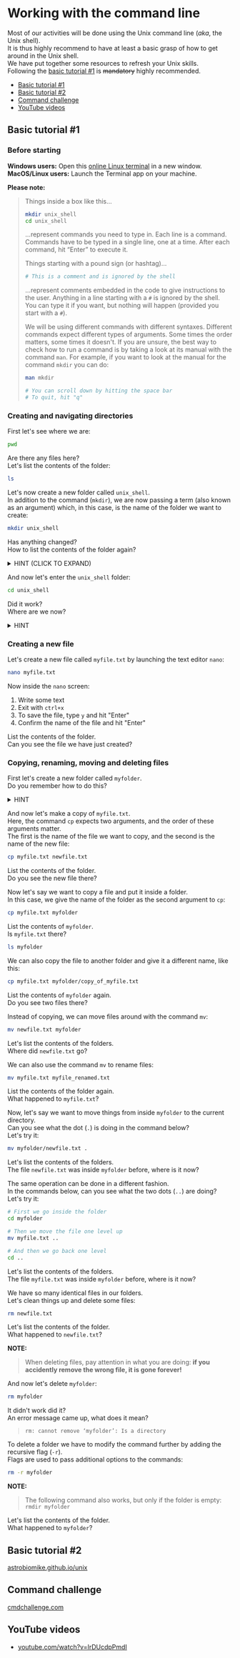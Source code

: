 # Working with the command line

Most of our activities will be done using the Unix command line (*aka*, the Unix shell).  
It is thus highly recommend to have at least a basic grasp of how to get around in the Unix shell.  
We have put together some resources to refresh your Unix skills.  
Following the [basic tutorial #1](#basic-tutorial-1) is ~~mandatory~~ highly recommended.  

- [Basic tutorial #1](#basic-tutorial-1)
- [Basic tutorial #2](#basic-tutorial-2)
- [Command challenge](#command-challenge)
- [YouTube videos](#youtube-videos)

## Basic tutorial #1

### Before starting

**Windows users:** Open this [online Linux terminal](https://bellard.org/jslinux/vm.html?url=alpine-x86.cfg&mem=192) in a new window.  
**MacOS/Linux users:** Launch the Terminal app on your machine.  

**Please note:**  

> Things inside a box like this...  
> 
> ```bash
> mkdir unix_shell
> cd unix_shell
> ```
> 
> ...represent commands you need to type in.  Each line is a command. Commands have to be typed in a single line, one at a time. After each command, hit “Enter” to execute it.  
> 
> Things starting with a pound sign (or hashtag)...  
> 
> ```bash
> # This is a comment and is ignored by the shell
> ```
> 
> ...represent comments embedded in the code to give instructions to the user. Anything in a line starting with a `#` is ignored by the shell. You can type it if you want, but nothing will happen (provided you start with a `#`).  
> 
> We will be using different commands with different syntaxes. Different commands expect different types of arguments. Some times the order matters, some times it doesn't. If you are unsure, the best way to check how to run a command is by taking a look at its manual with the command `man`. For example, if you want to look at the manual for the command `mkdir` you can do:  
> 
> ```bash
> man mkdir
> 
> # You can scroll down by hitting the space bar
> # To quit, hit "q"
> ```

### Creating and navigating directories

First let's see where we are:  

```bash
pwd
```

Are there any files here?  
Let's list the contents of the folder:  

```bash
ls
```

Let's now create a new folder called `unix_shell`.  
In addition to the command (`mkdir`), we are now passing a term (also known as an argument) which, in this case, is the name of the folder we want to create:  

```bash
mkdir unix_shell
```

Has anything changed?  
How to list the contents of the folder again?

<details>
  <summary>HINT (CLICK TO EXPAND)</summary>
  
  > ls

</details>  

And now let's enter the `unix_shell` folder:  

```bash
cd unix_shell
```

Did it work?  
Where are we now?  

<details>
  <summary>HINT</summary>

  > pwd

</details>  

### Creating a new file

Let's create a new file called `myfile.txt` by launching the text editor `nano`:  

```bash
nano myfile.txt
```

Now inside the `nano` screen:  

1. Write some text  
2. Exit with `ctrl+x`  
3. To save the file, type `y` and hit "Enter"  
4. Confirm the name of the file and hit "Enter"  

List the contents of the folder.  
Can you see the file we have just created?  

### Copying, renaming, moving and deleting files

First let's create a new folder called `myfolder`.  
Do you remember how to do this?  

<details>
  <summary>HINT</summary>

  > mkdir myfolder

</details>  

And now let's make a copy of `myfile.txt`.  
Here, the command `cp` expects two arguments, and the order of these arguments matter.  
The first is the name of the file we want to copy, and the second is the name of the new file:  

```bash
cp myfile.txt newfile.txt
```

List the contents of the folder.  
Do you see the new file there?  

Now let's say we want to copy a file and put it inside a folder.  
In this case, we give the name of the folder as the second argument to `cp`:  

```bash
cp myfile.txt myfolder
```

List the contents of `myfolder`.  
Is `myfile.txt` there?  

```bash
ls myfolder
```

We can also copy the file to another folder and give it a different name, like this:

```bash
cp myfile.txt myfolder/copy_of_myfile.txt
```

List the contents of `myfolder` again.  
Do you see two files there?  

Instead of copying, we can move files around with the command `mv`:  

```bash
mv newfile.txt myfolder
```

Let's list the contents of the folders.  
Where did `newfile.txt` go?  

We can also use the command `mv` to rename files:  

```bash
mv myfile.txt myfile_renamed.txt
```

List the contents of the folder again.  
What happened to `myfile.txt`?  

Now, let's say we want to move things from inside `myfolder` to the current directory.  
Can you see what the dot (`.`) is doing in the command below?  
Let's try it:  

```bash
mv myfolder/newfile.txt .
```

Let's list the contents of the folders.  
The file `newfile.txt` was inside `myfolder` before, where is it now?  

The same operation can be done in a different fashion.  
In the commands below, can you see what the two dots (`..`) are doing?  
Let's try it:  

```bash
# First we go inside the folder
cd myfolder

# Then we move the file one level up
mv myfile.txt ..

# And then we go back one level
cd ..
```

Let's list the contents of the folders.  
The file `myfile.txt` was inside `myfolder` before, where is it now?  

We have so many identical files in our folders.  
Let's clean things up and delete some files:  

```bash
rm newfile.txt
```

Let's list the contents of the folder.  
What happened to `newfile.txt`?  

**NOTE:**  
> When deleting files, pay attention in what you are doing: **if you accidently remove the wrong file, it is gone forever!**  

And now let's delete `myfolder`:  

```bash
rm myfolder
```

It didn't work did it?  
An error message came up, what does it mean?  

> `rm: cannot remove ‘myfolder’: Is a directory`

To delete a folder we have to modify the command further by adding the recursive flag (`-r`).  
Flags are used to pass additional options to the commands:  

```bash
rm -r myfolder
```

**NOTE:** 
> The following command also works, but only if the folder is empty:  
> `rmdir myfolder`

Let's list the contents of the folder.  
What happened to `myfolder`?  

## Basic tutorial #2

[astrobiomike.github.io/unix](http://astrobiomike.github.io/unix)

## Command challenge

[cmdchallenge.com](http://cmdchallenge.com)

## YouTube videos

- [youtube.com/watch?v=IrDUcdpPmdI](http://youtube.com/watch?v=IrDUcdpPmdI)
